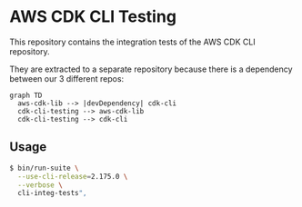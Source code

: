 # AWS CDK CLI Testing

This repository contains the integration tests of the AWS CDK CLI repository.

They are extracted to a separate repository because there is a dependency between our 3 different repos:

```mermaid
graph TD
  aws-cdk-lib --> |devDependency| cdk-cli
  cdk-cli-testing --> aws-cdk-lib
  cdk-cli-testing --> cdk-cli
```

## Usage

```sh
$ bin/run-suite \
  --use-cli-release=2.175.0 \
  --verbose \
  cli-integ-tests",
```


